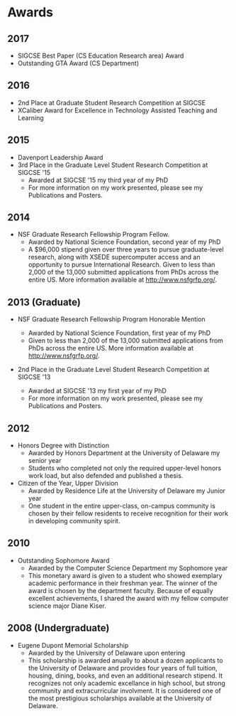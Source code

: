 # Awards

## 2017

* SIGCSE Best Paper (CS Education Research area) Award
* Outstanding GTA Award (CS Department)

## 2016 

* 2nd Place at Graduate Student Research Competition at SIGCSE
* XCaliber Award for Excellence in Technology Assisted Teaching and Learning

## 2015

* Davenport Leadership Award
* 3rd Place in the Graduate Level Student Research Competition at SIGCSE '15
    - Awarded at SIGCSE '15 my third year of my PhD
    - For more information on my work presented, please see my Publications and Posters.

## 2014

* NSF Graduate Research Fellowship Program Fellow.
    - Awarded by National Science Foundation, second year of my PhD
    - A $96,000 stipend given over three years to pursue graduate-level research, along with XSEDE supercomputer access and an opportunity to pursue International Research. Given to less than 2,000 of the 13,000 submitted applications from PhDs across the entire US. More information available at http://www.nsfgrfp.org/.
    
## 2013 (Graduate)

* NSF Graduate Research Fellowship Program Honorable Mention
    - Awarded by National Science Foundation, first year of my PhD
    - Given to less than 2,000 of the 13,000 submitted applications from PhDs across the entire US. More information available at http://www.nsfgrfp.org/.

* 2nd Place in the Graduate Level Student Research Competition at SIGCSE '13
    - Awarded at SIGCSE '13 my first year of my PhD
    - For more information on my work presented, please see my Publications and Posters.

## 2012

* Honors Degree with Distinction
    - Awarded by Honors Department at the University of Delaware my senior year
    - Students who completed not only the required upper-level honors work load, but also defended and published a thesis.
* Citizen of the Year, Upper Division
    - Awarded by Residence Life at the University of Delaware my Junior year
    - One student in the entire upper-class, on-campus community is chosen by their fellow residents to receive recognition for their work in developing community spirit.

## 2010
    
* Outstanding Sophomore Award
    - Awarded by the Computer Science Department my Sophomore year
    - This monetary award is given to a student who showed exemplary academic performance in their freshman year. The winner of the award is chosen by the department faculty. Because of equally excellent achievements, I shared the award with my fellow computer science major Diane Kiser.

## 2008 (Undergraduate)

* Eugene Dupont Memorial Scholarship
    - Awarded by the University of Delaware upon entering
    - This scholarship is awarded anually to about a dozen applicants to the University of Delaware and provides four years of full tuition, housing, dining, books, and even an additional research stipend. It recognizes not only academic excellance in high school, but strong community and extracurricular involvment. It is considered one of the most prestigious scholarships available at the University of Delaware.